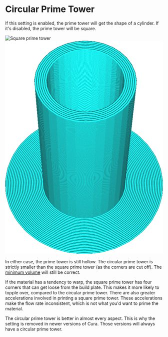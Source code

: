 Circular Prime Tower
====
If this setting is enabled, the prime tower will get the shape of a cylinder. If it's disabled, the prime tower will be square.

![Square prime tower](../images/prime_tower_circular_disabled.png)
![Circular prime tower](../images/prime_tower_circular_enabled.png)

In either case, the prime tower is still hollow. The circular prime tower is strictly smaller than the square prime tower (as the corners are cut off). The [minimum volume](prime_tower_min_volume.md) will still be correct.

If the material has a tendency to warp, the square prime tower has four corners that can get loose from the build plate. This makes it more likely to topple over, compared to the circular prime tower. There are also greater accelerations involved in printing a square prime tower. These accelerations make the flow rate inconsistent, which is not what you'd want to prime the material.

The circular prime tower is better in almost every aspect. This is why the setting is removed in newer versions of Cura. Those versions will always have a circular prime tower.